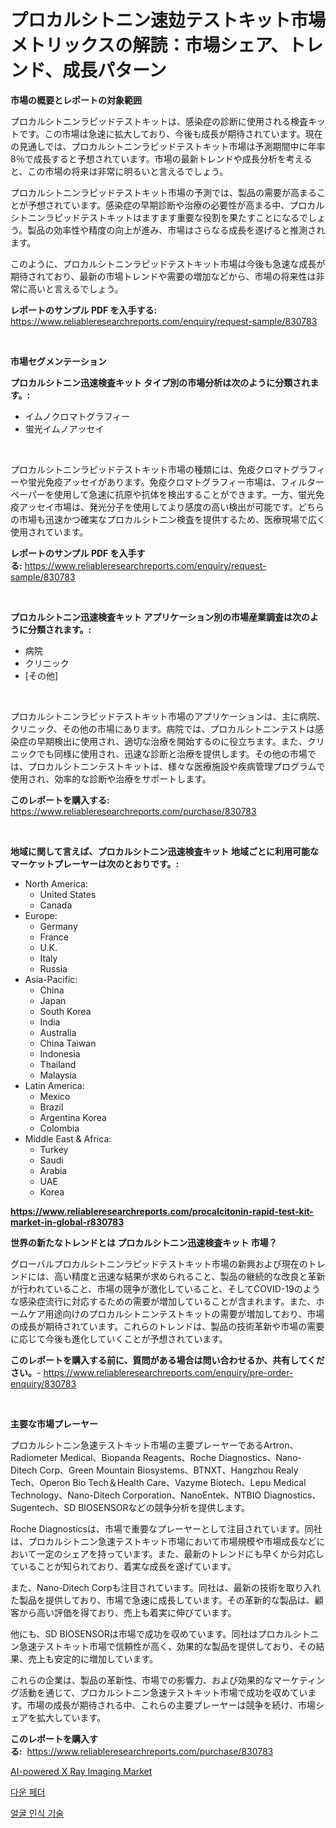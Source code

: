 <p><h1>プロカルシトニン速攰テストキット市場メトリックスの解読：市場シェア、トレンド、成長パターン</h1></p><p><strong>市場の概要とレポートの対象範囲</strong></p>
<p><p>プロカルシトニンラピッドテストキットは、感染症の診断に使用される検査キットです。この市場は急速に拡大しており、今後も成長が期待されています。現在の見通しでは、プロカルシトニンラピッドテストキット市場は予測期間中に年率8％で成長すると予想されています。市場の最新トレンドや成長分析を考えると、この市場の将来は非常に明るいと言えるでしょう。</p><p>プロカルシトニンラピッドテストキット市場の予測では、製品の需要が高まることが予想されています。感染症の早期診断や治療の必要性が高まる中、プロカルシトニンラピッドテストキットはますます重要な役割を果たすことになるでしょう。製品の効率性や精度の向上が進み、市場はさらなる成長を遂げると推測されます。</p><p>このように、プロカルシトニンラピッドテストキット市場は今後も急速な成長が期待されており、最新の市場トレンドや需要の増加などから、市場の将来性は非常に高いと言えるでしょう。</p></p>
<p><strong>レポートのサンプル PDF を入手する:</strong> <a href="https://www.reliableresearchreports.com/enquiry/request-sample/830783">https://www.reliableresearchreports.com/enquiry/request-sample/830783</a></p>
<p>&nbsp;</p>
<p><strong>市場セグメンテーション</strong></p>
<p><strong>プロカルシトニン迅速検査キット タイプ別の市場分析は次のように分類されます。:</strong></p>
<p><ul><li>イムノクロマトグラフィー</li><li>蛍光イムノアッセイ</li></ul></p>
<p>&nbsp;</p>
<p><p>プロカルシトニンラピッドテストキット市場の種類には、免疫クロマトグラフィーや蛍光免疫アッセイがあります。免疫クロマトグラフィー市場は、フィルターペーパーを使用して急速に抗原や抗体を検出することができます。一方、蛍光免疫アッセイ市場は、発光分子を使用してより感度の高い検出が可能です。どちらの市場も迅速かつ確実なプロカルシトニン検査を提供するため、医療現場で広く使用されています。</p></p>
<p><strong>レポートのサンプル PDF を入手する:</strong>&nbsp;<a href="https://www.reliableresearchreports.com/enquiry/request-sample/830783">https://www.reliableresearchreports.com/enquiry/request-sample/830783</a></p>
<p>&nbsp;</p>
<p><strong> プロカルシトニン迅速検査キット アプリケーション別の市場産業調査は次のように分類されます。:</strong></p>
<p><ul><li>病院</li><li>クリニック</li><li>[その他]</li></ul></p>
<p>&nbsp;</p>
<p><p>プロカルシトニンラピッドテストキット市場のアプリケーションは、主に病院、クリニック、その他の市場にあります。病院では、プロカルシトニンテストは感染症の早期検出に使用され、適切な治療を開始するのに役立ちます。また、クリニックでも同様に使用され、迅速な診断と治療を提供します。その他の市場では、プロカルシトニンテストキットは、様々な医療施設や疾病管理プログラムで使用され、効率的な診断や治療をサポートします。</p></p>
<p><strong>このレポートを購入する:</strong>&nbsp; <a href="https://www.reliableresearchreports.com/purchase/830783">https://www.reliableresearchreports.com/purchase/830783</a></p>
<p>&nbsp;</p>
<p><strong>地域に関して言えば、プロカルシトニン迅速検査キット 地域ごとに利用可能なマーケットプレーヤーは次のとおりです。:</strong></p>
<p><ul>
    <li>
        North America:
        <ul>
            <li>United States</li>
            <li>Canada</li>
        </ul>
    </li>
    <li>
        Europe:
        <ul>
            <li>Germany</li>
            <li>France</li>
            <li>U.K.</li>
            <li>Italy</li>
            <li>Russia</li>
        </ul>
    </li>
    <li>
        Asia-Pacific:
        <ul>
            <li>China</li>
            <li>Japan</li>
            <li>South Korea</li>
            <li>India</li>
            <li>Australia</li>
            <li>China Taiwan</li>
            <li>Indonesia</li>
            <li>Thailand</li>
            <li>Malaysia</li>
        </ul>
    </li>
    <li>
        Latin America:
        <ul>
            <li>Mexico</li>
            <li>Brazil</li>
            <li>Argentina Korea</li>
            <li>Colombia</li>
        </ul>
    </li>
    <li>
        Middle East & Africa:
        <ul>
            <li>Turkey</li>
            <li>Saudi</li>
            <li>Arabia</li>
            <li>UAE</li>
            <li>Korea</li>
        </ul>
    </li>
    </ul></p>
<p><strong><a href="https://www.reliableresearchreports.com/procalcitonin-rapid-test-kit-market-in-global-r830783">https://www.reliableresearchreports.com/procalcitonin-rapid-test-kit-market-in-global-r830783</a></strong>&nbsp;</p>
<p><strong>世界の新たなトレンドとは プロカルシトニン迅速検査キット 市場？</strong></p>
<p><p>グローバルプロカルシトニンラピッドテストキット市場の新興および現在のトレンドには、高い精度と迅速な結果が求められること、製品の継続的な改良と革新が行われていること、市場の競争が激化していること、そしてCOVID-19のような感染症流行に対応するための需要が増加していることが含まれます。また、ホームケア用途向けのプロカルシトニンテストキットの需要が増加しており、市場の成長が期待されています。これらのトレンドは、製品の技術革新や市場の需要に応じて今後も進化していくことが予想されています。</p></p>
<p><strong>このレポートを購入する前に、質問がある場合は問い合わせるか、共有してください。</strong>- <a href="https://www.reliableresearchreports.com/enquiry/pre-order-enquiry/830783">https://www.reliableresearchreports.com/enquiry/pre-order-enquiry/830783</a></p>
<p>&nbsp;</p>
<p><strong>主要な市場プレーヤー</strong></p>
<p><p>プロカルシトニン急速テストキット市場の主要プレーヤーであるArtron、Radiometer Medical、Biopanda Reagents、Roche Diagnostics、Nano-Ditech Corp、Green Mountain Biosystems、BTNXT、Hangzhou Realy Tech、Operon Bio Tech＆Health Care、Vazyme Biotech、Lepu Medical Technology、Nano-Ditech Corporation、NanoEntek、NTBIO Diagnostics、Sugentech、SD BIOSENSORなどの競争分析を提供します。</p><p>Roche Diagnosticsは、市場で重要なプレーヤーとして注目されています。同社は、プロカルシトニン急速テストキット市場において市場規模や市場成長などにおいて一定のシェアを持っています。また、最新のトレンドにも早くから対応していることが知られており、着実な成長を遂げています。</p><p>また、Nano-Ditech Corpも注目されています。同社は、最新の技術を取り入れた製品を提供しており、市場で急速に成長しています。その革新的な製品は、顧客から高い評価を得ており、売上も着実に伸びています。</p><p>他にも、SD BIOSENSORは市場で成功を収めています。同社はプロカルシトニン急速テストキット市場で信頼性が高く、効果的な製品を提供しており、その結果、売上も安定的に増加しています。</p><p>これらの企業は、製品の革新性、市場での影響力、および効果的なマーケティング活動を通じて、プロカルシトニン急速テストキット市場で成功を収めています。市場の成長が期待される中、これらの主要プレーヤーは競争を続け、市場シェアを拡大しています。</p></p>
<p><strong>このレポートを購入する:</strong>&nbsp;&nbsp;<a href="https://www.reliableresearchreports.com/purchase/830783">https://www.reliableresearchreports.com/purchase/830783</a></p>
<p><p><a href="https://github.com/Whitneyboyettebo9kiw7yr13/Market-Research-Report-List-2/blob/main/ai-powered-x-ray-imaging-market.md">AI-powered X Ray Imaging Market</a></p><p><a href="https://github.com/Elenrrera7685/Market-Research-Report-List-1/blob/main/161359422324.md">다운 페더</a></p><p><a href="https://github.com/sammyUltyylrich9067856/Market-Research-Report-List-1/blob/main/476789722326.md">얼굴 인식 기술</a></p></p>
